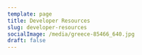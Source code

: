 ```yaml
---
template: page
title: Developer Resources
slug: developer-resources
socialImage: /media/greece-85466_640.jpg
draft: false
---
```


